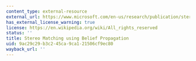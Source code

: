 ```yaml
---
content_type: external-resource
external_url: https://www.microsoft.com/en-us/research/publication/stereo-matching-using-belief-propagation/
has_external_license_warning: true
license: https://en.wikipedia.org/wiki/All_rights_reserved
status: ''
title: Stereo Matching using Belief Propagation
uid: 9ac29c29-b3c2-45ca-9ca1-21506cf9ec80
wayback_url: ''
---
```

